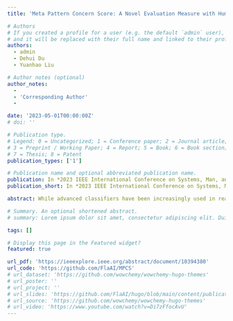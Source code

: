 ```yaml
---
title: 'Meta Pattern Concern Score: A Novel Evaluation Measure with Human Values for Multi-classifiers'

# Authors
# If you created a profile for a user (e.g. the default `admin` user), write the username (folder name) here
# and it will be replaced with their full name and linked to their profile.
authors:
  - admin
  - Dehui Du
  - Yuanhao Liu

# Author notes (optional)
author_notes:
  -
  - 'Corresponding Author'
  -

date: '2023-05-01T00:00:00Z'
# doi: ''

# Publication type.
# Legend: 0 = Uncategorized; 1 = Conference paper; 2 = Journal article;
# 3 = Preprint / Working Paper; 4 = Report; 5 = Book; 6 = Book section;
# 7 = Thesis; 8 = Patent
publication_types: ['1']

# Publication name and optional abbreviated publication name.
publication: In *2023 IEEE International Conference on Systems, Man, and Cybernetics* (SMC'23).
publication_short: In *2023 IEEE International Conference on Systems, Man, and Cybernetics* (SMC'23)

abstract: While advanced classifiers have been increasingly used in real-world safety-critical applications, how to properly evaluate the black-box models given specific human values remains a concern in the community. Such human values include punishing error cases of different severity in varying degrees and making compromises in general performance to reduce specific dangerous cases. In this paper, we propose a novel evaluation measure named Meta Pattern Concern Score based on the abstract representation of probabilistic prediction and the adjustable threshold for the concession in prediction confidence, to introduce the human values into multi-classifiers. Technically, we learn from the advantages and disadvantages of two kinds of common metrics, namely the confusion matrix-based evaluation measures and the loss values, so that our measure is effective as them even under general tasks, and the cross entropy loss becomes a special case of our measure in the limit. Besides, our measure can also be used to refine the model training by dynamically adjusting the learning rate. The experiments on four kinds of models and six datasets confirm the effectiveness and efficiency of our measure. And a case study shows it can not only find the ideal model reducing 0.53% of dangerous cases by only sacrificing 0.04% of training accuracy, but also refine the learning rate to train a new model averagely outperforming the original one with a 1.62% lower value of itself and 0.36% fewer number of dangerous cases.

# Summary. An optional shortened abstract.
# summary: Lorem ipsum dolor sit amet, consectetur adipiscing elit. Duis posuere tellus ac convallis placerat. Proin tincidunt magna sed ex sollicitudin condimentum.

tags: []

# Display this page in the Featured widget?
featured: true

url_pdf: 'https://ieeexplore.ieee.org/abstract/document/10394380'
url_code: 'https://github.com/FlaAI/MPCS'
# url_dataset: 'https://github.com/wowchemy/wowchemy-hugo-themes'
# url_poster: ''
# url_project: ''
# url_slides: 'https://github.com/FlaAI/hugo/blob/main/content/publication/RNNWFA/RNNWFASlide.pdf'
# url_source: 'https://github.com/wowchemy/wowchemy-hugo-themes'
# url_video: 'https://www.youtube.com/watch?v=Di7zFfocAvU'
---
```


